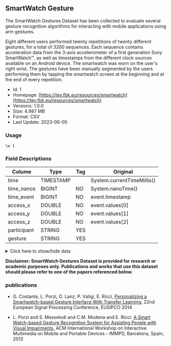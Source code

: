 ## SmartWatch Gesture

The SmartWatch Gestures Dataset has been collected to evaluate several gesture recognition algorithms for interacting with mobile applications using arm gestures.

Eight different users performed twenty repetitions of twenty different gestures, for a total of 3200 sequences. Each sequence contains acceleration data from the 3-axis accelerometer of a first generation Sony SmartWatch™, as well as timestamps from the different clock sources available on an Android device. The smartwatch was worn on the user's right wrist. The gestures have been manually segmented by the users performing them by tapping the smartwatch screen at the beginning and at the end of every repetition.

- Id: 1
- Homepage: [https://tev.fbk.eu/resources/smartwatch](https://tev.fbk.eu/resources/smartwatch)
- Versions: 1.0.0
- Size: 4.987 MB
- Format: CSV
- Last Update: 2023-06-05

### Usage

```
\w 1
```

### Field Descriptions

| Colume      | Type      | Tag  | Original                   |
| ----------- | --------- | ---- | -------------------------- |
| time        | TIMESTAMP |      | System.currentTimeMillis() |
| time_nanos  | BIGINT    | NO   | System.nanoTime()          |
| time_event  | BIGINT    | NO   | event.timestamp            |
| access_x    | DOUBLE    | NO   | event.values[0]            |
| access_y    | DOUBLE    | NO   | event.values[1]            |
| access_z    | DOUBLE    | NO   | event.values[2]            |
| participant | STRING    | YES  |                            |
| gesture     | STRING    | YES  |                            |

<details>
  <summary>Click here to show/hide data</summary>

| time          | time_nanos     | time_event    | accel_x  | accel_y   | accel_z   | participant | gesture |
| ------------- | -------------- | ------------- | -------- | --------- | --------- | ----------- | ------- |
| 1384186054309 | 78952598976553 | 1452892000000 | 1.532289 | -0.919373 | 10.113108 | U01         | 01      |
|               |                |               |          |           |           |             |         |
|               |                |               |          |           |           |             |         |
|               |                |               |          |           |           |             |         |
|               |                |               |          |           |           |             |         |
|               |                |               |          |           |           |             |         |
|               |                |               |          |           |           |             |         |
|               |                |               |          |           |           |             |         |
|               |                |               |          |           |           |             |         |
|               |                |               |          |           |           |             |         |

</details>


**Disclaimer: SmartWatch Gestures Dataset is provided for research or academic purposes only. Publications and works that use this dataset should please refer to one of the papers referenced below.**

### publications

- G. Costante, L. Porzi, O. Lanz, P. Valigi, E. Ricci, [Personalizing a Smartwatch-based Gesture Interface With Transfer Learning,](http://www.eurasip.org/Proceedings/Eusipco/Eusipco2014/HTML/papers/1569922319.pdf) 22nd European Signal Processing Conference, EUSIPCO 2014

- L. Porzi and S. Messelodi and C.M. Modena and E. Ricci: [A Smart Watch-based Gesture Recognition System for Assisting People with Visual Impairments.](https://dl.acm.org/doi/10.1145/2505483.2505487) ACM International Workshop on Interactive Multimedia on Mobile and Portable Devices  - IMMPD, Barcelona, Spain, 2013
